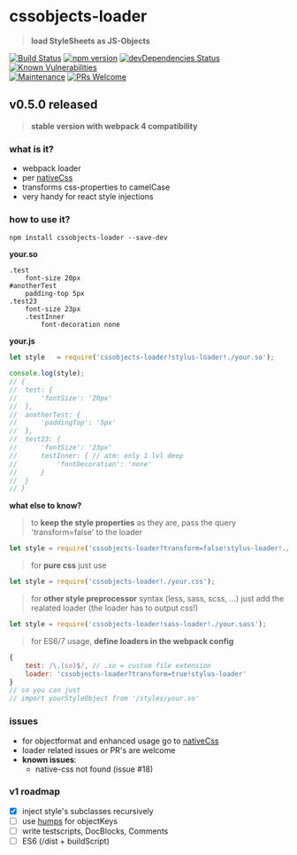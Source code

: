 # cssobjects-loader
> **load StyleSheets as JS-Objects**

[![Build Status](https://travis-ci.com/stackr23/cssobjects-loader.svg?branch=master)](https://travis-ci.com/stackr23/cssobjects-loader)
[![npm version](https://badge.fury.io/js/cssobjects-loader.svg?v060)](https://badge.fury.io/js/cssobjects-loader)
[![devDependencies Status](https://david-dm.org/doubleu23/cssobjects-loader/dev-status.svg)](https://david-dm.org/doubleu23/cssobjects-loader?type=dev)
[![Known Vulnerabilities](https://snyk.io/test/github/doubleu23/cssobjects-loader/badge.svg)](https://snyk.io/test/github/doubleu23/cssobjects-loader)<br />
[![Maintenance][maintenance-img]][maintenance-url]
[![PRs Welcome][pr-welcome]](http://makeapullrequest.com)

[maintenance-img]: https://img.shields.io/badge/Maintained%3F-yes-green.svg
[maintenance-url]: https://GitHub.com/stackR23/cssobjects-loader/graphs/commit-activity
[pr-welcome]: https://img.shields.io/badge/PRs-welcome-brightgreen.svg?style=flat-square

## v0.5.0 released  
> __stable version with webpack 4 compatibility__  

### what is it?
* webpack loader
* per [nativeCss](https://github.com/raphamorim/native-css)
* transforms css-properties to camelCase
* very handy for react style injections

### how to use it? 
```npm install cssobjects-loader --save-dev```

__your.so__
```Stylus
.test
	font-size 20px
#anotherTest
	padding-top 5px
.test23
	font-size 23px
    .testInner
        font-decoration none
```

__your.js__
```Javascript
let style 	= require('cssobjects-loader!stylus-loader!./your.so');

console.log(style);
// {
// 	test: {
// 		'fontSize': '20px'
// 	},
// 	anotherTest: {
// 		'paddingTop': '5px'
// 	},
// 	test23: {
// 		'fontSize': '23px'
//      testInner: { // atm: only 1 lvl deep
//          'fontDecoration': 'none'
//      }
// 	}
// }
```

__what else to know?__
> to __keep the style properties__ as they are, pass the query 'transform=false' to the loader  
```Javascript
let style = require('cssobjects-loader?transform=false!stylus-loader!./your.so');
```

> for __pure css__ just use
```Javascript
let style = require('cssobjects-loader!./your.css');
```

> for __other style preprocessor__ syntax (less, sass, scss, ...)
> just add the realated loader (the loader has to output css!)
```Javascript
let style = require('cssobjects-loader!sass-loader!./your.sass');
```

> for ES6/7 usage, __define loaders in the webpack config__  
```Javascript
{
    test: /\.(so)$/, // .so = custom file extension
    loader: 'cssobjects-loader?transform=true!stylus-loader'
}
// so you can just
// import yourStyleObject from '/styles/your.so'
```

### issues
* for objectformat and enhanced usage go to [nativeCss](https://github.com/raphamorim/native-css)
* loader related issues or PR's are welcome
* __known issues__: 
    * native-css not found (issue #18)

### v1 roadmap  
* [x] inject style's subclasses recursively  
* [ ] use [humps](https://www.npmjs.com/package/humps) for objectKeys  
* [ ] write testscripts, DocBlocks, Comments  
* [ ] ES6 (/dist + buildScript)
